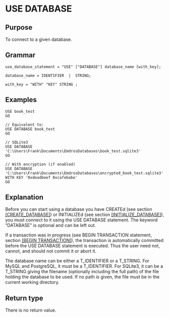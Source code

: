 # USE DATABASE

## Purpose

To connect to a given database.

## Grammar

```
use_database_statement = "USE" ["DATABASE"] database_name [with_key]; 

database_name = IDENTIFIER  |  STRING; 

with_key = "WITH" "KEY" STRING ;

```

## Examples

```
USE book_test
GO

// Equivalent to:
USE DATABASE book_test
GO

// SQLite3
USE DATABASE 'C:\Users\Frank\Documents\EmdrosDatabases\book_test.sqlite3'
GO

// With encryption (if enabled)
USE DATABASE 'C:\Users\Frank\Documents\EmdrosDatabases\encrypted_book_test.sqlite3'
WITH KEY '0xdeadbeef 0xcafebabe'
GO
```

## Explanation


Before you can start using a database you have CREATEd (see section
[\[CREATE\_DATABASE\]](/mql/schema/databases/createdatabase/)) or
INITIALIZEd (see section
[\[INITIALIZE\_DATABASE\]](/mql/schema/databases/initializedatabase/)),
you must connect to it using the USE DATABASE statement. The keyword
“DATABASE” is optional and can be left out.

If a transaction was in progress (see BEGIN TRANSACTION statement,
section [\[BEGIN TRANSACTION\]](/mql/meta/begintransaction/)), the
transaction is automatically committed before the USE DATABASE
statement is executed. Thus the user need not, cannot, and should not
commit it or abort it.

The database name can be either a T\_IDENTIFIER or a T\_STRING. For
MySQL and PostgreSQL, it must be a T\_IDENTIFIER. For SQLite3, it can
be a T\_STRING giving the filename (optionally including the full
path) of the file holding the database to be used. If no path is
given, the file must be in the current working directory.


## Return type

There is no return value.



